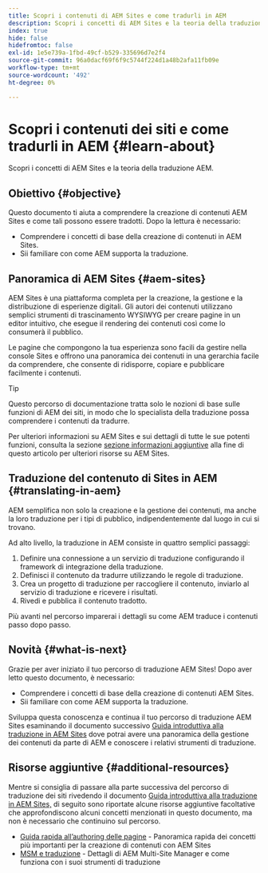 ```yaml
---
title: Scopri i contenuti di AEM Sites e come tradurli in AEM
description: Scopri i concetti di AEM Sites e la teoria della traduzione AEM.
index: true
hide: false
hidefromtoc: false
exl-id: 1e5e739a-1fbd-49cf-b529-335696d7e2f4
source-git-commit: 96a0dacf69f6f9c5744f224d1a48b2afa11fb09e
workflow-type: tm+mt
source-wordcount: '492'
ht-degree: 0%

---
```


# Scopri i contenuti dei siti e come tradurli in AEM {#learn-about}

Scopri i concetti di AEM Sites e la teoria della traduzione AEM.

## Obiettivo {#objective}

Questo documento ti aiuta a comprendere la creazione di contenuti AEM Sites e come tali possono essere tradotti. Dopo la lettura è necessario:

* Comprendere i concetti di base della creazione di contenuti in AEM Sites.
* Sii familiare con come AEM supporta la traduzione.

## Panoramica di AEM Sites {#aem-sites}

AEM Sites è una piattaforma completa per la creazione, la gestione e la distribuzione di esperienze digitali. Gli autori dei contenuti utilizzano semplici strumenti di trascinamento WYSIWYG per creare pagine in un editor intuitivo, che esegue il rendering dei contenuti così come lo consumerà il pubblico.

Le pagine che compongono la tua esperienza sono facili da gestire nella console Sites e offrono una panoramica dei contenuti in una gerarchia facile da comprendere, che consente di ridisporre, copiare e pubblicare facilmente i contenuti.

>[!TIP]
>
>Questo percorso di documentazione tratta solo le nozioni di base sulle funzioni di AEM dei siti, in modo che lo specialista della traduzione possa comprendere i contenuti da tradurre.
>
>Per ulteriori informazioni su AEM Sites e sui dettagli di tutte le sue potenti funzioni, consulta la sezione [sezione informazioni aggiuntive](#additional-information) alla fine di questo articolo per ulteriori risorse su AEM Sites.

## Traduzione del contenuto di Sites in AEM {#translating-in-aem}

AEM semplifica non solo la creazione e la gestione dei contenuti, ma anche la loro traduzione per i tipi di pubblico, indipendentemente dal luogo in cui si trovano.

Ad alto livello, la traduzione in AEM consiste in quattro semplici passaggi:

1. Definire una connessione a un servizio di traduzione configurando il framework di integrazione della traduzione.
1. Definisci il contenuto da tradurre utilizzando le regole di traduzione.
1. Crea un progetto di traduzione per raccogliere il contenuto, inviarlo al servizio di traduzione e ricevere i risultati.
1. Rivedi e pubblica il contenuto tradotto.


Più avanti nel percorso imparerai i dettagli su come AEM traduce i contenuti passo dopo passo.

## Novità {#what-is-next}

Grazie per aver iniziato il tuo percorso di traduzione AEM Sites! Dopo aver letto questo documento, è necessario:

* Comprendere i concetti di base della creazione di contenuti AEM Sites.
* Sii familiare con come AEM supporta la traduzione.

Sviluppa questa conoscenza e continua il tuo percorso di traduzione AEM Sites esaminando il documento successivo [Guida introduttiva alla traduzione in AEM Sites](getting-started.md) dove potrai avere una panoramica della gestione dei contenuti da parte di AEM e conoscere i relativi strumenti di traduzione.

## Risorse aggiuntive {#additional-resources}

Mentre si consiglia di passare alla parte successiva del percorso di traduzione dei siti rivedendo il documento [Guida introduttiva alla traduzione in AEM Sites,](getting-started.md) di seguito sono riportate alcune risorse aggiuntive facoltative che approfondiscono alcuni concetti menzionati in questo documento, ma non è necessario che continuino sul percorso.

* [Guida rapida all’authoring delle pagine](/help/sites-cloud/authoring/getting-started/quick-start.md) - Panoramica rapida dei concetti più importanti per la creazione di contenuti con AEM Sites
* [MSM e traduzione](/help/sites-cloud/administering/msm-and-translation.md) - Dettagli di AEM Multi-Site Manager e come funziona con i suoi strumenti di traduzione
